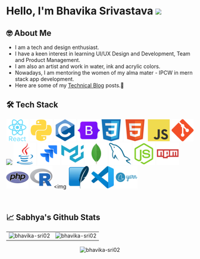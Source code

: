 <h1>Hello, I'm Bhavika Srivastava <img src="https://raw.githubusercontent.com/MartinHeinz/MartinHeinz/master/wave.gif" width="30px"> </h1>

<h2>🤓 About Me</h2>

- I am a tech and design enthusiast.
- I have a keen interest in learning UI/UX Design and Development, Team and Product Management. 
- I am also an artist and work in water, ink and acrylic colors.
- Nowadays, I am mentoring the women of my alma mater - IPCW in mern stack app development.
- Here are some of my [Technical Blog](https://medium.com/@sabhya12.saini) posts.📜

<h2>🛠 Tech Stack</h2>

<img src="https://github.com/devicons/devicon/blob/master/icons/react/react-original-wordmark.svg" width=60> <img src="https://github.com/devicons/devicon/blob/master/icons/python/python-plain.svg" width=60> <img src="https://github.com/devicons/devicon/blob/master/icons/c/c-original.svg" width=60> <img src="https://github.com/devicons/devicon/blob/master/icons/bootstrap/bootstrap-original.svg" width=60><img src="https://github.com/devicons/devicon/blob/master/icons/css3/css3-original.svg" width=60> <img src="https://github.com/devicons/devicon/blob/master/icons/html5/html5-original.svg" width=60> <img src="https://github.com/devicons/devicon/blob/master/icons/javascript/javascript-original.svg" width=60>  <img src="https://github.com/devicons/devicon/blob/master/icons/git/git-original.svg" width=60> <img src="https://cdn-icons-png.flaticon.com/128/270/270798.png" width=60> <img src="https://github.com/devicons/devicon/blob/master/icons/java/java-original.svg" width=60> <img src="https://github.com/devicons/devicon/blob/master/icons/jira/jira-original.svg" width=60>  <img src="https://github.com/devicons/devicon/blob/master/icons/materialui/materialui-plain.svg" width=60> <img src="https://github.com/devicons/devicon/blob/master/icons/mongodb/mongodb-original.svg" width=60> <img src="https://github.com/devicons/devicon/blob/master/icons/mysql/mysql-original.svg" width=60> <img src="https://github.com/devicons/devicon/blob/master/icons/nodejs/nodejs-original.svg" width=60> <img src="https://github.com/devicons/devicon/blob/master/icons/npm/npm-original-wordmark.svg" width=60> <img src="https://github.com/devicons/devicon/blob/master/icons/php/php-original.svg" width=60> <img src="https://github.com/devicons/devicon/blob/master/icons/r/r-original.svg" width=60> <img  <img src="https://github.com/devicons/devicon/blob/master/icons/sqlite/sqlite-original.svg" width=60> <img src="https://github.com/devicons/devicon/blob/master/icons/vscode/vscode-original.svg" width=60> <img src="https://github.com/devicons/devicon/blob/master/icons/yarn/yarn-original-wordmark.svg" width=60> 

<img src="https://komarev.com/ghpvc/?username=bhavika-sri02&style=flat-square&color=blue" alt=""/>



<h2>📈 Sabhya's Github Stats</h2>
<table>
  <tr>
    <td><img src="https://github-readme-stats.vercel.app/api?username=bhavika-sri02&show_icons=true&hide=&count_private=true&theme=dark&locale=en" alt="bhavika-sri02" /></td>
    <td><img src="https://github-readme-stats.vercel.app/api/top-langs?username=bhavika-sri02&show_icons=true&theme=dark&locale=en&layout=compact" alt="bhavika-sri02" /></td>
  </tr>
</table>
<div align="center">
<p><img align="center" src="https://github-readme-streak-stats.herokuapp.com/?user=bhavika-sri02&theme=dark" alt="bhavika-sri02" /></p>
  </div>
  








